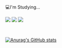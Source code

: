 💻I'm Studying...</br></br>
<img src="https://img.shields.io/badge/Unity-222324?style=for-the-badge&logo=Unity&logoColor=white">
<img src="https://img.shields.io/badge/C++-00599C?style=for-the-badge&logo=c%2B%2B&&logoColor=white">
<img src="https://img.shields.io/badge/C%23-239120?style=for-the-badge&logo=CSharp&logoColor=white">


</br>

[![Anurag's GitHub stats](https://github-readme-stats.vercel.app/api?username=minyoung529)](https://github.com/anuraghazra/github-readme-stats)
